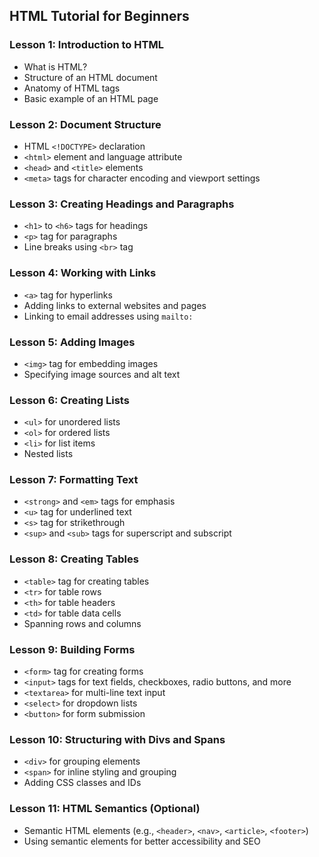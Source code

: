## HTML Tutorial for Beginners

### Lesson 1: Introduction to HTML

- What is HTML?
- Structure of an HTML document
- Anatomy of HTML tags
- Basic example of an HTML page

### Lesson 2: Document Structure

- HTML `<!DOCTYPE>` declaration
- `<html>` element and language attribute
- `<head>` and `<title>` elements
- `<meta>` tags for character encoding and viewport settings

### Lesson 3: Creating Headings and Paragraphs

- `<h1>` to `<h6>` tags for headings
- `<p>` tag for paragraphs
- Line breaks using `<br>` tag

### Lesson 4: Working with Links

- `<a>` tag for hyperlinks
- Adding links to external websites and pages
- Linking to email addresses using `mailto:`

### Lesson 5: Adding Images

- `<img>` tag for embedding images
- Specifying image sources and alt text

### Lesson 6: Creating Lists

- `<ul>` for unordered lists
- `<ol>` for ordered lists
- `<li>` for list items
- Nested lists

### Lesson 7: Formatting Text

- `<strong>` and `<em>` tags for emphasis
- `<u>` tag for underlined text
- `<s>` tag for strikethrough
- `<sup>` and `<sub>` tags for superscript and subscript

### Lesson 8: Creating Tables

- `<table>` tag for creating tables
- `<tr>` for table rows
- `<th>` for table headers
- `<td>` for table data cells
- Spanning rows and columns

### Lesson 9: Building Forms

- `<form>` tag for creating forms
- `<input>` tags for text fields, checkboxes, radio buttons, and more
- `<textarea>` for multi-line text input
- `<select>` for dropdown lists
- `<button>` for form submission

### Lesson 10: Structuring with Divs and Spans

- `<div>` for grouping elements
- `<span>` for inline styling and grouping
- Adding CSS classes and IDs

### Lesson 11: HTML Semantics (Optional)

- Semantic HTML elements (e.g., `<header>`, `<nav>`, `<article>`, `<footer>`)
- Using semantic elements for better accessibility and SEO

